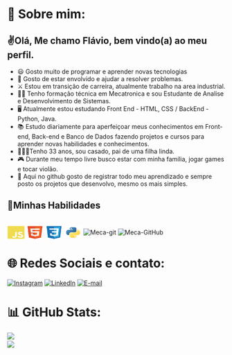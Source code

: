 # 💫 Sobre mim:
## ✌️Olá, Me chamo Flávio, bem vindo(a) ao meu perfil.
- 😃 Gosto muito de programar e aprender novas tecnologias
- 🧐 Gosto de estar envolvido e ajudar a resolver problemas.
- ⚔ Estou em transição de carreira, atualmente trabalho na area industrial.
- 👨‍🎓 Tenho formação técnica em Mecatronica e sou Estudante de Analise e Desenvolvimento de Sistemas.
- 🖥 Atualmente estou estudando Front End - HTML, CSS / BackEnd - Python, Java.
- 📚 Estudo diariamente para aperfeiçoar meus conhecimentos em Front-end, Back-end e Banco de Dados fazendo projetos e cursos para aprender novas habilidades e conhecimentos.
- 👨‍👩‍👧Tenho 33 anos, sou casado, pai de uma filha linda.
- 🎮 Durante meu tempo livre busco estar com minha família, jogar games e tocar violão.
- 💾 Aqui no github gosto de registrar todo meu aprendizado e sempre posto os projetos que desenvolvo, mesmo os mais simples.

## 🎯Minhas Habilidades
<div style="display: inline_block"><br>
  <img align="center" alt="Meca-Js" height="30" width="40" src="https://raw.githubusercontent.com/devicons/devicon/master/icons/javascript/javascript-plain.svg">
  <img align="center" alt="Meca-HTML" height="30" width="40" src="https://raw.githubusercontent.com/devicons/devicon/master/icons/html5/html5-original.svg">
  <img align="center" alt="Meca-CSS" height="30" width="40" src="https://raw.githubusercontent.com/devicons/devicon/master/icons/css3/css3-original.svg">
  <img align="center" alt="Meca-Python" height="30" width="40" src="https://raw.githubusercontent.com/devicons/devicon/master/icons/python/python-original.svg">
  <img align="center" alt="Meca-git" height="30" width="40" src="https://vetores.org/wp-content/uploads/git.png">
  <img align="center" alt="Meca-GitHub" height="30" width="40" src="https://androidstudiofaqs.com/wp-content/uploads/2015/11/github.gif">
</div>

# 🌐 Redes Sociais e contato:
[![Instagram](https://img.shields.io/badge/Instagram-%23E4405F.svg?logo=Instagram&logoColor=white)](https://www.instagram.com/mecaflavio/) [![LinkedIn](https://img.shields.io/badge/LinkedIn-%230077B5.svg?logo=linkedin&logoColor=white)](https://www.linkedin.com/in/flavio-alves-pereira-435182114/) [![E-mail](https://img.shields.io/badge/EMAIL-blue
)](flavio.metodista@hotmail.com)

# 📊 GitHub Stats:
![](https://github-readme-stats.vercel.app/api/top-langs/?username=MecaFlavio&theme=dark&hide_border=false&include_all_commits=true&count_private=true&layout=compact)<br/>
![](https://github-readme-stats.vercel.app/api?username=MecaFlavio&theme=dark&hide_border=false&include_all_commits=true&count_private=true)


